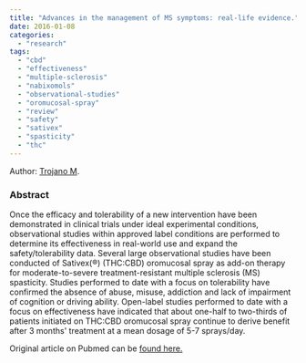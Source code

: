 ```yaml
---
title: "Advances in the management of MS symptoms: real-life evidence."
date: 2016-01-08
categories: 
  - "research"
tags: 
  - "cbd"
  - "effectiveness"
  - "multiple-sclerosis"
  - "nabixomols"
  - "observational-studies"
  - "oromucosal-spray"
  - "review"
  - "safety"
  - "sativex"
  - "spasticity"
  - "thc"
---
```


Author: [Trojano M](http://www.ncbi.nlm.nih.gov/pubmed/?term=Trojano%20M%5BAuthor%5D&cauthor=true&cauthor_uid=26611267).

### Abstract

Once the efficacy and tolerability of a new intervention have been demonstrated in clinical trials under ideal experimental conditions, observational studies within approved label conditions are performed to determine its effectiveness in real-world use and expand the safety/tolerability data. Several large observational studies have been conducted of Sativex(®) (THC:CBD) oromucosal spray as add-on therapy for moderate-to-severe treatment-resistant multiple sclerosis (MS) spasticity. Studies performed to date with a focus on tolerability have confirmed the absence of abuse, misuse, addiction and lack of impairment of cognition or driving ability. Open-label studies performed to date with a focus on effectiveness have indicated that about one-half to two-thirds of patients initiated on THC:CBD oromucosal spray continue to derive benefit after 3 months' treatment at a mean dosage of 5-7 sprays/day.

Original article on Pubmed can be [found here.](http://www.ncbi.nlm.nih.gov/pubmed/26611267)
